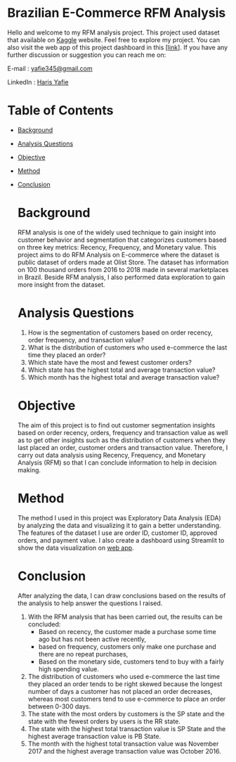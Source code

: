 # Brazilian E-Commerce RFM Analysis

Hello and welcome to my RFM analysis project. This project used dataset that available on [Kaggle](https://www.kaggle.com/datasets/olistbr/brazilian-ecommerce) website.  Feel free to explore my project. You can also visit the web app of this project dashboard in this [[link]](https://rfm-analysis-in-ecommerce-dashboard-haris.streamlit.app/). If you have any further discussion or suggestion you can reach me on:

E-mail : yafie345@gmail.com

LinkedIn : [Haris Yafie](https://www.linkedin.com/in/haris-yafie/)

# Table of Contents
- [Background](#background)
- [Analysis Questions](#analysis-questions)
- [Objective](#objective)
- [Method](#method)
- [Conclusion](#conclusion)

  # Background
  RFM analysis is one of the widely used technique to gain insight into customer behavior and segmentation that categorizes customers based on three key metrics: Recency, Frequency, and Monetary value. This project aims to do RFM Analysis on E-commerce where the dataset is public dataset of orders made at Olist Store. The dataset has information on 100 thousand orders from 2016 to 2018 made in several marketplaces in Brazil. Beside RFM analysis, I also performed data exploration to gain more insight from the dataset.
  
  # Analysis Questions
  1. How is the segmentation of customers based on order recency, order frequency, and transaction value?
  2. What is the distribution of customers who used e-commerce the last time they placed an order?
  3. Which state have the most and fewest customer orders?
  4. Which state has the highest total and average transaction value?
  5. Which month has the highest total and average transaction value?

  # Objective
  The aim of this project is to find out customer segmentation insights based on order recency, orders, frequency and transaction value as well as to get other insights such as the distribution of customers when they last placed an order, customer orders and transaction value. Therefore, I carry out data analysis using Recency, Frequency, and Monetary Analysis (RFM) so that I can conclude information to help in decision making.

  # Method
  The method I used in this project was Exploratory Data Analysis (EDA) by analyzing the data and visualizing it to gain a better understanding. The features of the dataset I use are order ID, customer ID, approved orders, and payment value. I also create a dashboard using Streamlit to show the data visualization on [web app](https://rfm-analysis-in-ecommerce-dashboard-haris.streamlit.app/).

  # Conclusion
  After analyzing the data, I can draw conclusions based on the results of the analysis to help answer the questions I raised.

  1. With the RFM analysis that has been carried out, the results can be concluded:
      * Based on recency, the customer made a purchase some time ago but has not been active recently,
      * based on frequency, customers only make one purchase and there are no repeat purchases,
      * Based on the monetary side, customers tend to buy with a fairly high spending value.
  2. The distribution of customers who used e-commerce the last time they placed an order tends to be right skewed because the longest number of days a customer has not placed an order decreases, whereas most customers tend to use e-commerce to place an order between 0-300 days.
  3. The state with the most orders by customers is the SP state and the state with the fewest orders by users is the RR state.
  4. The state with the highest total transaction value is SP State and the highest average transaction value is PB State.
  5. The month with the highest total transaction value was November 2017 and the highest average transaction value was October 2016.
